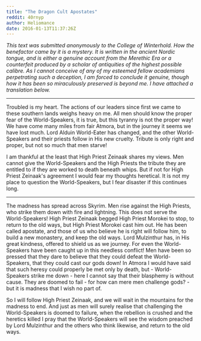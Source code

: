 ```yaml
---
title: "The Dragon Cult Apostates"
reddit: 40rnyp
author: Heliomance
date: 2016-01-13T11:37:26Z
---
```


*This text was submitted anonymously to the College of Winterhold. How the benefactor came by it is a mystery. It is written in the ancient Nordic tongue, and is either a genuine account from the Merethic Era or a counterfeit produced by a scholar of antiquities of the highest possible calibre. As I cannot conceive of any of my esteemed fellow academians perpetrating such a deception, I am forced to conclude it genuine, though how it has been so miraculously preserved is beyond me. I have attached a translation below.*

---------------------------------

Troubled is my heart. The actions of our leaders since first we came to these southern lands weighs heavy on me. All men should know the proper fear of the World-Speakers, it is true, but this tyranny is not the proper way! We have come many miles from fair Atmora, but in the journey it seems we have lost much. Lord Alduin World-Eater has changed, and the other World-Speakers and their priests follow in His new cruelty. Tribute is only right and proper, but not so much that men starve! 

I am thankful at the least that High Priest Zeinaak shares my views. Men cannot give the World-Speakers and the High Priests the tribute they are entitled to if they are worked to death beneath whips. But if not for High Priest Zeinaak's agreement I would fear my thoughts heretical. It is not my place to question the World-Speakers, but I fear disaster if this continues long.

-----------------------------------

The madness has spread across Skyrim. Men rise against the High Priests, who strike them down with fire and lightning. This does not serve the World-Speakers! High Priest Zeinaak begged High Priest Morokei to stop, to return to the old ways, but High Priest Morokei cast him out. He has been called apostate, and those of us who believe he is right will follow him, to build a new monastery, and keep the old ways. Lord Mulzinthur has, in His great kindness, offered to shield us as we journey. For even the World-Speakers have been caught up in this needless conflict! Men have been so pressed that they dare to believe that they could defeat the World-Speakers, that they could cast our gods down! In Atmora I would have said that such heresy could properly be met only by death, but - World-Speakers strike me down - here I cannot say that their blasphemy is without cause. They are doomed to fail - for how can mere men challenge gods? - but it is madness that I wish no part of. 

So I will follow High Priest Zeinaak, and we will wait in the mountains for the madness to end. And just as men will surely realise that challenging the World-Speakers is doomed to failure, when the rebellion is crushed and the heretics killed I pray that the World-Speakers will see the wisdom preached by Lord Mulzinthur and the others who think likewise, and return to the old ways.
